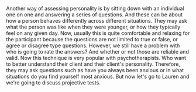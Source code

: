 Another way of assessing personality is by sitting down with an individual one
on one and answering a series of questions. And these can be about how a person
behaves differently across different situations. They may ask what the person
was like when they were younger, or how they typically feel on any given day.
Now, usually this is quite comfortable and relaxing for the participant because
the questions are not limited to true or false, or agree or disagree type
questions. However, we still have a problem with who is going to rate the
answers? And whether or not those are reliable and valid. Now this technique is
very popular with psychotherapists. Who want to better understand their client
and their client's personality. Therefore, they may ask questions such as have
you always been anxious or in what situations do you find yourself most
anxious. But now let's go to Lauren and we're going to discuss projective
tests.
